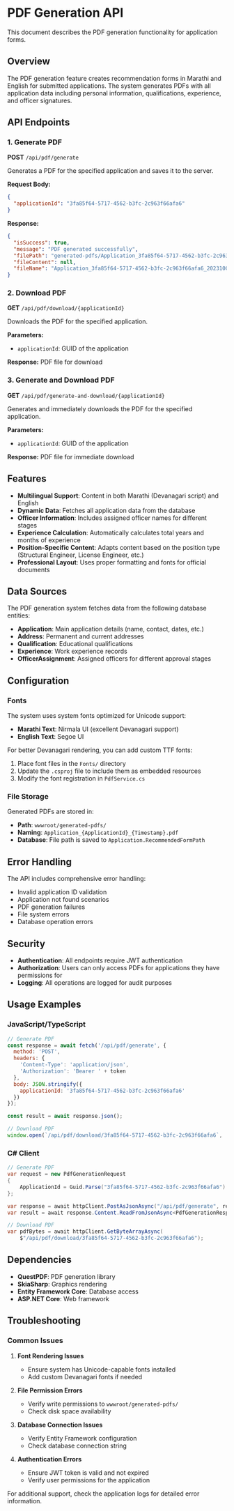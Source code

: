 # PDF Generation API

This document describes the PDF generation functionality for application forms.

## Overview

The PDF generation feature creates recommendation forms in Marathi and English for submitted applications. The system generates PDFs with all application data including personal information, qualifications, experience, and officer signatures.

## API Endpoints

### 1. Generate PDF
**POST** `/api/pdf/generate`

Generates a PDF for the specified application and saves it to the server.

**Request Body:**
```json
{
  "applicationId": "3fa85f64-5717-4562-b3fc-2c963f66afa6"
}
```

**Response:**
```json
{
  "isSuccess": true,
  "message": "PDF generated successfully",
  "filePath": "generated-pdfs/Application_3fa85f64-5717-4562-b3fc-2c963f66afa6_20231009142530.pdf",
  "fileContent": null,
  "fileName": "Application_3fa85f64-5717-4562-b3fc-2c963f66afa6_20231009142530.pdf"
}
```

### 2. Download PDF
**GET** `/api/pdf/download/{applicationId}`

Downloads the PDF for the specified application.

**Parameters:**
- `applicationId`: GUID of the application

**Response:** PDF file for download

### 3. Generate and Download PDF
**GET** `/api/pdf/generate-and-download/{applicationId}`

Generates and immediately downloads the PDF for the specified application.

**Parameters:**
- `applicationId`: GUID of the application

**Response:** PDF file for immediate download

## Features

- **Multilingual Support**: Content in both Marathi (Devanagari script) and English
- **Dynamic Data**: Fetches all application data from the database
- **Officer Information**: Includes assigned officer names for different stages
- **Experience Calculation**: Automatically calculates total years and months of experience
- **Position-Specific Content**: Adapts content based on the position type (Structural Engineer, License Engineer, etc.)
- **Professional Layout**: Uses proper formatting and fonts for official documents

## Data Sources

The PDF generation system fetches data from the following database entities:
- **Application**: Main application details (name, contact, dates, etc.)
- **Address**: Permanent and current addresses
- **Qualification**: Educational qualifications
- **Experience**: Work experience records
- **OfficerAssignment**: Assigned officers for different approval stages

## Configuration

### Fonts
The system uses system fonts optimized for Unicode support:
- **Marathi Text**: Nirmala UI (excellent Devanagari support)
- **English Text**: Segoe UI

For better Devanagari rendering, you can add custom TTF fonts:
1. Place font files in the `Fonts/` directory
2. Update the `.csproj` file to include them as embedded resources
3. Modify the font registration in `PdfService.cs`

### File Storage
Generated PDFs are stored in:
- **Path**: `wwwroot/generated-pdfs/`
- **Naming**: `Application_{ApplicationId}_{Timestamp}.pdf`
- **Database**: File path is saved to `Application.RecommendedFormPath`

## Error Handling

The API includes comprehensive error handling:
- Invalid application ID validation
- Application not found scenarios
- PDF generation failures
- File system errors
- Database operation errors

## Security

- **Authentication**: All endpoints require JWT authentication
- **Authorization**: Users can only access PDFs for applications they have permissions for
- **Logging**: All operations are logged for audit purposes

## Usage Examples

### JavaScript/TypeScript
```javascript
// Generate PDF
const response = await fetch('/api/pdf/generate', {
  method: 'POST',
  headers: {
    'Content-Type': 'application/json',
    'Authorization': 'Bearer ' + token
  },
  body: JSON.stringify({
    applicationId: '3fa85f64-5717-4562-b3fc-2c963f66afa6'
  })
});

const result = await response.json();

// Download PDF
window.open(`/api/pdf/download/3fa85f64-5717-4562-b3fc-2c963f66afa6`, '_blank');
```

### C# Client
```csharp
// Generate PDF
var request = new PdfGenerationRequest 
{ 
    ApplicationId = Guid.Parse("3fa85f64-5717-4562-b3fc-2c963f66afa6") 
};

var response = await httpClient.PostAsJsonAsync("/api/pdf/generate", request);
var result = await response.Content.ReadFromJsonAsync<PdfGenerationResponse>();

// Download PDF
var pdfBytes = await httpClient.GetByteArrayAsync(
    $"/api/pdf/download/3fa85f64-5717-4562-b3fc-2c963f66afa6");
```

## Dependencies

- **QuestPDF**: PDF generation library
- **SkiaSharp**: Graphics rendering
- **Entity Framework Core**: Database access
- **ASP.NET Core**: Web framework

## Troubleshooting

### Common Issues

1. **Font Rendering Issues**
   - Ensure system has Unicode-capable fonts installed
   - Add custom Devanagari fonts if needed

2. **File Permission Errors**
   - Verify write permissions to `wwwroot/generated-pdfs/`
   - Check disk space availability

3. **Database Connection Issues**
   - Verify Entity Framework configuration
   - Check database connection string

4. **Authentication Errors**
   - Ensure JWT token is valid and not expired
   - Verify user permissions for the application

For additional support, check the application logs for detailed error information.